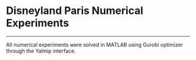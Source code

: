 # Disneyland Paris Numerical Experiments
-----------------------------------------------------
All numerical experiments were solved in MATLAB using Gurobi optimizer through the Yalmip interface. 
